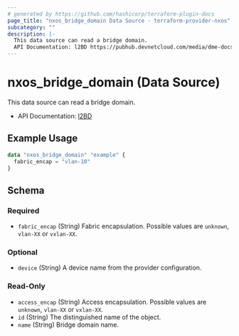 ```yaml
---
# generated by https://github.com/hashicorp/terraform-plugin-docs
page_title: "nxos_bridge_domain Data Source - terraform-provider-nxos"
subcategory: ""
description: |-
  This data source can read a bridge domain.
  API Documentation: l2BD https://pubhub.devnetcloud.com/media/dme-docs-10-2-2/docs/Layer%202/l2:BD/
---
```


# nxos_bridge_domain (Data Source)

This data source can read a bridge domain.

- API Documentation: [l2BD](https://pubhub.devnetcloud.com/media/dme-docs-10-2-2/docs/Layer%202/l2:BD/)

## Example Usage

```terraform
data "nxos_bridge_domain" "example" {
  fabric_encap = "vlan-10"
}
```

<!-- schema generated by tfplugindocs -->
## Schema

### Required

- `fabric_encap` (String) Fabric encapsulation. Possible values are `unknown`, `vlan-XX` or `vxlan-XX`.

### Optional

- `device` (String) A device name from the provider configuration.

### Read-Only

- `access_encap` (String) Access encapsulation. Possible values are `unknown`, `vlan-XX` or `vxlan-XX`.
- `id` (String) The distinguished name of the object.
- `name` (String) Bridge domain name.


